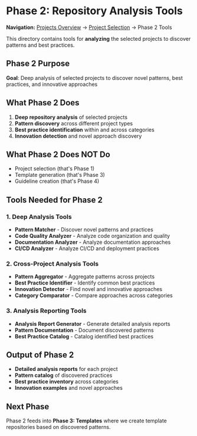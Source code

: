 # Phase 2: Repository Analysis Tools

**Navigation:** [Projects Overview](../README.md) → [Project Selection](../../01-project-selection/AUTOMATION_OPPORTUNITIES.md) → Phase 2 Tools

This directory contains tools for **analyzing** the selected projects to discover patterns and best practices.

## Phase 2 Purpose
**Goal**: Deep analysis of selected projects to discover novel patterns, best practices, and innovative approaches

## What Phase 2 Does
1. **Deep repository analysis** of selected projects
2. **Pattern discovery** across different project types
3. **Best practice identification** within and across categories
4. **Innovation detection** and novel approach discovery

## What Phase 2 Does NOT Do
- Project selection (that's Phase 1)
- Template generation (that's Phase 3)
- Guideline creation (that's Phase 4)

## Tools Needed for Phase 2

### 1. Deep Analysis Tools
- **Pattern Matcher** - Discover novel patterns and practices
- **Code Quality Analyzer** - Analyze code organization and quality
- **Documentation Analyzer** - Analyze documentation approaches
- **CI/CD Analyzer** - Analyze CI/CD and deployment practices

### 2. Cross-Project Analysis Tools
- **Pattern Aggregator** - Aggregate patterns across projects
- **Best Practice Identifier** - Identify common best practices
- **Innovation Detector** - Find novel and innovative approaches
- **Category Comparator** - Compare approaches across categories

### 3. Analysis Reporting Tools
- **Analysis Report Generator** - Generate detailed analysis reports
- **Pattern Documentation** - Document discovered patterns
- **Best Practice Catalog** - Catalog identified best practices

## Output of Phase 2
- **Detailed analysis reports** for each project
- **Pattern catalog** of discovered practices
- **Best practice inventory** across categories
- **Innovation examples** and novel approaches

## Next Phase
Phase 2 feeds into **Phase 3: Templates** where we create template repositories based on discovered patterns.